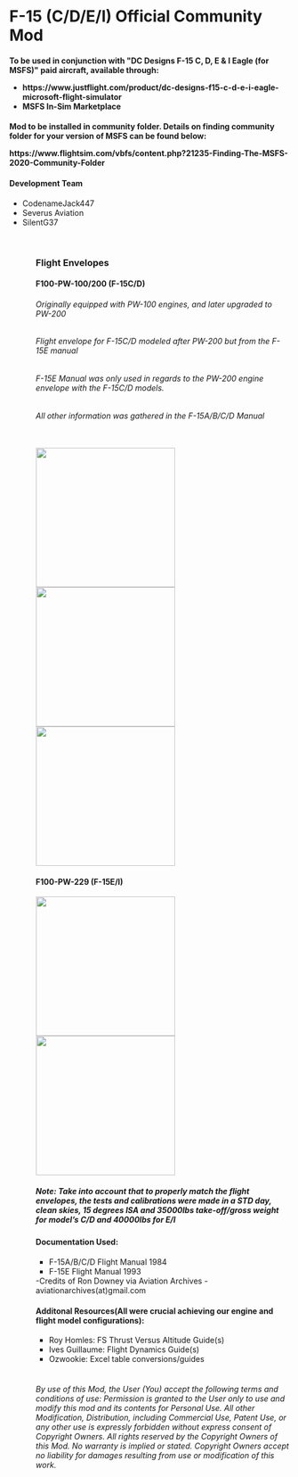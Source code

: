 <h1> F-15 (C/D/E/I) Official Community Mod </h2>

<h4>To be used in conjunction with "DC Designs F-15 C, D, E & I Eagle (for MSFS)" paid aircraft, available through:
           <ul>
           <li>https://www.justflight.com/product/dc-designs-f15-c-d-e-i-eagle-microsoft-flight-simulator</li>
           <li>MSFS In-Sim Marketplace</li>
           <ul>
</h4>
<h4> Mod to be installed in community folder. Details on finding community folder for your version of MSFS can be found below:
            <p>https://www.flightsim.com/vbfs/content.php?21235-Finding-The-MSFS-2020-Community-Folder</p>
</h4>


<h4>Development Team</h4>
           <ul>
           <li>CodenameJack447</li>
           <li>Severus Aviation</li>
           <li>SilentG37</li>
           <ul>

<br>
<h3>Flight Envelopes</h3>

<h4>F100-PW-100/200 (F-15C/D)</h4>
<h6>Originally equipped with PW-100 engines, and later upgraded to PW-200</h6>
<h6>Flight envelope for F-15C/D modeled after PW-200 but from the F-15E manual</h6>
<h6>F-15E Manual was only used in regards to the PW-200 engine envelope with the F-15C/D models.</h6>
<h6>All other information was gathered in the F-15A/B/C/D Manual</h6>
<br>
<img src="https://user-images.githubusercontent.com/80608475/111061609-7e43d180-8461-11eb-94e1-24ee485a689b.png"  width="250"/> <img src="https://user-images.githubusercontent.com/80608475/111061618-8c91ed80-8461-11eb-8bd7-2963ef4e1b17.PNG"  width="250"/><img src="https://user-images.githubusercontent.com/80608475/111061628-9d426380-8461-11eb-9bb3-601e4251cff4.PNG"  width="250"/>



<h4>F100-PW-229 (F-15E/I)</h4>

<img src="https://user-images.githubusercontent.com/80608475/111061314-eb566780-845f-11eb-8257-1fc9bf75cc51.PNG" width="250"/><img src="https://user-images.githubusercontent.com/80608475/111060697-2d7daa00-845c-11eb-9341-6920f3ccb9d9.png"  width="250"/> 

<h5>Note: Take into account that to properly match the flight envelopes, the tests and calibrations were made in a STD day, clean skies, 15 degrees ISA and 35000lbs take-off/gross weight for model’s C/D and 40000lbs for E/I</h5>



<h4> Documentation Used: </h4>
           <ul>
           <li>F-15A/B/C/D Flight Manual 1984</li>
           <li>F-15E Flight Manual 1993</li>
           </ul>   
          -Credits of Ron Downey via Aviation Archives
          -aviationarchives(at)gmail.com
<h4>Additonal Resources(All were crucial achieving our engine and flight model configurations):</h4>          
          <ul>
          <li>Roy Homles: FS Thrust Versus Altitude Guide(s) </li>
          <li>Ives Guillaume: Flight Dynamics Guide(s)</li>
          <li>Ozwookie: Excel table conversions/guides</li>
          </ul>


<br>

###### By use of this Mod, the User (You) accept the following terms and conditions of use: Permission is granted to the User only to use and modify this mod and its contents for Personal Use. All other Modification, Distribution, including Commercial Use, Patent Use, or any other use is expressly forbidden without express consent of Copyright Owners. All rights reserved by the Copyright Owners of this Mod. No warranty is implied or stated. Copyright Owners accept no liability for damages resulting from use or modification of this work.
